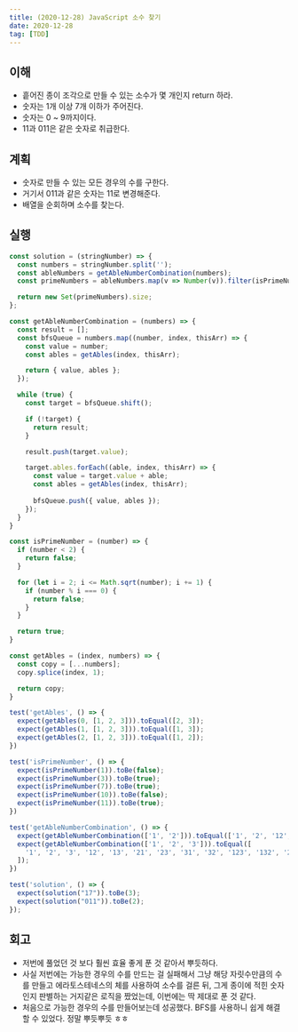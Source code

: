 ```yaml
---
title: (2020-12-28) JavaScript 소수 찾기
date: 2020-12-28
tag: [TDD]
---
```


## 이해

- 흩어진 종이 조각으로 만들 수 있는 소수가 몇 개인지 return 하라.
- 숫자는 1개 이상 7개 이하가 주어진다.
- 숫자는 0 ~ 9까지이다.
- 11과 011은 같은 숫자로 취급한다.

## 계획

- 숫자로 만들 수 있는 모든 경우의 수를 구한다.
- 거기서 011과 같은 숫자는 11로 변경해준다.
- 배열을 순회하며 소수를 찾는다.

## 실행

```js
const solution = (stringNumber) => {
  const numbers = stringNumber.split('');
  const ableNumbers = getAbleNumberCombination(numbers);
  const primeNumbers = ableNumbers.map(v => Number(v)).filter(isPrimeNumber);

  return new Set(primeNumbers).size;
};

const getAbleNumberCombination = (numbers) => {
  const result = [];
  const bfsQueue = numbers.map((number, index, thisArr) => { 
    const value = number;
    const ables = getAbles(index, thisArr);

    return { value, ables };
  });

  while (true) {
    const target = bfsQueue.shift();

    if (!target) {
      return result;
    }

    result.push(target.value);

    target.ables.forEach((able, index, thisArr) => {
      const value = target.value + able;
      const ables = getAbles(index, thisArr);
      
      bfsQueue.push({ value, ables });
    });
  }
}

const isPrimeNumber = (number) => {
  if (number < 2) {
    return false;
  }

  for (let i = 2; i <= Math.sqrt(number); i += 1) {
    if (number % i === 0) {
      return false;
    }
  }

  return true;
}

const getAbles = (index, numbers) => {
  const copy = [...numbers];
  copy.splice(index, 1);

  return copy;
}

test('getAbles', () => {
  expect(getAbles(0, [1, 2, 3])).toEqual([2, 3]);
  expect(getAbles(1, [1, 2, 3])).toEqual([1, 3]);
  expect(getAbles(2, [1, 2, 3])).toEqual([1, 2]);
})

test('isPrimeNumber', () => {
  expect(isPrimeNumber(1)).toBe(false);
  expect(isPrimeNumber(3)).toBe(true);
  expect(isPrimeNumber(7)).toBe(true);
  expect(isPrimeNumber(10)).toBe(false);
  expect(isPrimeNumber(11)).toBe(true);
})

test('getAbleNumberCombination', () => {
  expect(getAbleNumberCombination(['1', '2'])).toEqual(['1', '2', '12', '21']);
  expect(getAbleNumberCombination(['1', '2', '3'])).toEqual([
    '1', '2', '3', '12', '13', '21', '23', '31', '32', '123', '132', '213', '231', '312', '321'
  ]);
})

test('solution', () => {
  expect(solution("17")).toBe(3);
  expect(solution("011")).toBe(2);
});
```

## 회고

- 저번에 풀었던 것 보다 훨씬 효율 좋게 푼 것 같아서 뿌듯하다.
- 사실 저번에는 가능한 경우의 수를 만드는 걸 실패해서 그냥 해당 자릿수만큼의 수를 만들고 에라토스테네스의 체를 사용하여 소수를 걸른 뒤, 그게 종이에 적힌 숫자인지 판별하는 거지같은 로직을 짰었는데, 이번에는 딱 제대로 푼 것 같다.
- 처음으로 가능한 경우의 수를 만들어보는데 성공했다. BFS를 사용하니 쉽게 해결 할 수 있었다. 정말 뿌듯뿌듯 ㅎㅎ
